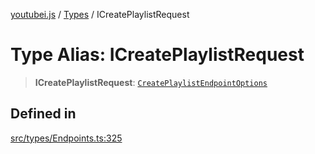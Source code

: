 [youtubei.js](../../../README.md) / [Types](../README.md) / ICreatePlaylistRequest

# Type Alias: ICreatePlaylistRequest

> **ICreatePlaylistRequest**: [`CreatePlaylistEndpointOptions`](CreatePlaylistEndpointOptions.md)

## Defined in

[src/types/Endpoints.ts:325](https://github.com/LuanRT/YouTube.js/blob/305a398158a6cac82e6ef288fed4bf1661c89d52/src/types/Endpoints.ts#L325)
